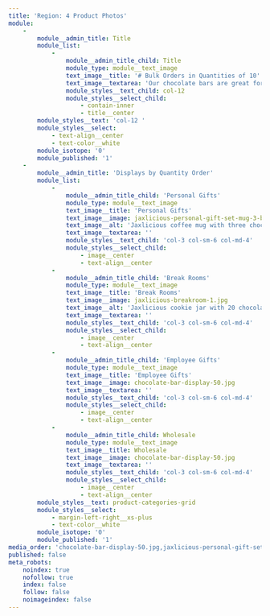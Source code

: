 ```yaml
---
title: 'Region: 4 Product Photos'
module:
    -
        module__admin_title: Title
        module_list:
            -
                module__admin_title_child: Title
                module_type: module__text_image
                text_image__title: '# Bulk Orders in Quantities of 10'
                text_image__textarea: 'Our chocolate bars are great for **personal and corporate gifts**. They are also available **wholesale**.'
                module_styles__text_child: col-12
                module_styles__select_child:
                    - contain-inner
                    - title__center
        module_styles__text: 'col-12 '
        module_styles__select:
            - text-align__center
            - text-color__white
        module_isotope: '0'
        module_published: '1'
    -
        module__admin_title: 'Displays by Quantity Order'
        module_list:
            -
                module__admin_title_child: 'Personal Gifts'
                module_type: module__text_image
                text_image__title: 'Personal Gifts'
                text_image__image: jaxlicious-personal-gift-set-mug-3-bars-1.jpg
                text_image__alt: 'Jaxlicious coffee mug with three chocolate bars in it'
                text_image__textarea: ''
                module_styles__text_child: 'col-3 col-sm-6 col-md-4'
                module_styles__select_child:
                    - image__center
                    - text-align__center
            -
                module__admin_title_child: 'Break Rooms'
                module_type: module__text_image
                text_image__title: 'Break Rooms'
                text_image__image: jaxlicious-breakroom-1.jpg
                text_image__alt: 'Jaxlicious cookie jar with 20 chocolate bars'
                text_image__textarea: ''
                module_styles__text_child: 'col-3 col-sm-6 col-md-4'
                module_styles__select_child:
                    - image__center
                    - text-align__center
            -
                module__admin_title_child: 'Employee Gifts'
                module_type: module__text_image
                text_image__title: 'Employee Gifts'
                text_image__image: chocolate-bar-display-50.jpg
                text_image__textarea: ''
                module_styles__text_child: 'col-3 col-sm-6 col-md-4'
                module_styles__select_child:
                    - image__center
                    - text-align__center
            -
                module__admin_title_child: Wholesale
                module_type: module__text_image
                text_image__title: Wholesale
                text_image__image: chocolate-bar-display-50.jpg
                text_image__textarea: ''
                module_styles__text_child: 'col-3 col-sm-6 col-md-4'
                module_styles__select_child:
                    - image__center
                    - text-align__center
        module_styles__text: product-categories-grid
        module_styles__select:
            - margin-left-right__xs-plus
            - text-color__white
        module_isotope: '0'
        module_published: '1'
media_order: 'chocolate-bar-display-50.jpg,jaxlicious-personal-gift-set-mug-3-bars-1.jpg,jaxlicious-breakroom-1.jpg'
published: false
meta_robots:
    noindex: true
    nofollow: true
    index: false
    follow: false
    noimageindex: false
---
```



